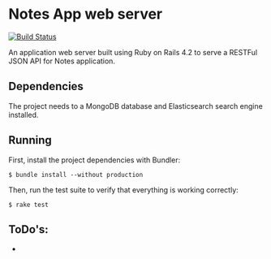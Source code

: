# Notes App web server


[![Build Status](https://travis-ci.org/gustavosobral/notes_server.svg?branch=master)](https://travis-ci.org/gustavosobral/notes_server)

An application web server built using Ruby on Rails 4.2 to serve a RESTFul JSON API for Notes application.

## Dependencies
The project needs to a MongoDB database and Elasticsearch search engine installed.

## Running
First, install the project dependencies with Bundler:

```
$ bundle install --without production
```

Then, run the test suite to verify that everything is working correctly:

```
$ rake test
```

## ToDo's:

* 
